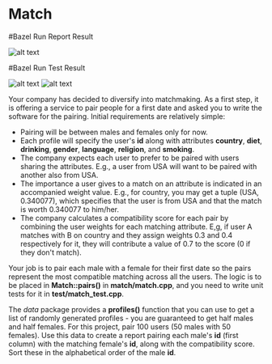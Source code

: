 # Match

#Bazel Run Report Result

![alt text](https://i.imgur.com/fb86XVc.png)

#Bazel Run Test Result

![alt text](https://i.imgur.com/NDIbsJv.png)
![alt text](https://i.imgur.com/TOnZV4T.png)

Your company has decided to diversify into matchmaking. As a first step, it is offering a service to pair people for a first date and asked you to write the software for the pairing. Initial requirements are relatively simple:

* Pairing will be between males and females only for now.
* Each profile will specify the user's **id** along with attributes **country**, **diet**, **drinking**, **gender**, **language**, **religion**, and **smoking**.
* The company expects each user to prefer to be paired with users sharing the attributes. E.g., a user from USA will want to be paired with another also from USA.
* The importance a user gives to a match on an attribute is indicated in an accompanied weight value. E.g., for country, you may get a tuple (USA, 0.340077), which specifies that the user is from USA and that the match is worth 0.340077 to him/her.
* The company calculates a compatibility score for each pair by combining the user weights for each matching attribute. E,g, if user A matches with B on country and they assign weights 0.3 and 0.4 respectively for it, they will contribute a value of 0.7 to the score (0 if they don't match).

Your job is to pair each male with a female for their first date so the pairs represent the most compatible matching across all the users. The logic is to be placed in **Match::pairs()** in **match/match.cpp**, and you need to write unit tests for it in **test/match_test.cpp**.

The *data* package provides a **profiles()** function that you can use to get a list of randomly generated profiles - you are guaranteed to get half males and half females. For this project, pair 100 users (50 males with 50 females). Use this data to create a report pairing each male's **id** (first column) with the matching female's **id**, along with the compatibility score. Sort these in the alphabetical order of the male **id**.
